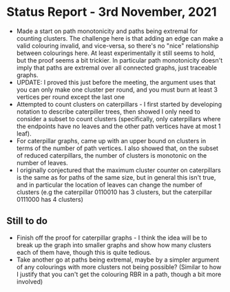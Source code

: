 # Status Report - 3rd November, 2021

* Made a start on path monotonicity and paths being extremal for counting clusters. The challenge here is that adding an edge can make a valid colouring invalid, and vice-versa, so there's no "nice" relationship between colourings here. At least experimentally it still seems to hold, but the proof seems a bit trickier. In particular path monotonicity doesn't imply that paths are extremal over all connected graphs, just traceable graphs.
* UPDATE: I proved this just before the meeting, the argument uses that you can only make one cluster per round, and you must burn at least 3 vertices per round except the last one
* Attempted to count clusters on caterpillars - I first started by developing notation to describe caterpiller trees, then showed I only need to consider a subset to count clusters (specifically, only caterpillars where the endpoints have no leaves and the other path vertices have at most 1 leaf).
* For caterpillar graphs, came up with an upper bound on clusters in terms of the number of path vertices. I also showed that, on the subset of reduced caterpillars, the number of clusters is monotonic on the number of leaves.
* I originally conjectured that the maximum cluster counter on caterpillars is the same as for paths of the same size, but in general this isn't true, and in particular the location of leaves can change the number of clusters (e.g the caterpillar 0110010 has 3 clusters, but the caterpillar 0111000 has 4 clusters)

## Still to do

* Finish off the proof for caterpillar graphs - I think the idea will be to break up the graph into smaller graphs and show how many clusters each of them have, though this is quite tedious.
* Take another go at paths being extremal, maybe by a simpler argument of any colourings with more clusters not being possible? (Similar to how I justify that you can't get the colouring RBR in a path, though a bit more involved)
